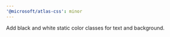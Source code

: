 ```yaml
---
'@microsoft/atlas-css': minor
---
```


Add black and white static color classes for text and background.
